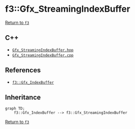 # f3::Gfx_StreamingIndexBuffer

[Return to `f3`](/docs/f3.md)

## C++

- [`Gfx_StreamingIndexBuffer.hpp`](/c++/include/Gfx_StreamingIndexBuffer.hpp)
- [`Gfx_StreamingIndexBuffer.cpp`](/c++/source/Gfx_StreamingIndexBuffer.cpp)

## References

- [`f3::Gfx_IndexBuffer`](/docs/f3/Gfx_IndexBuffer.md)

## Inheritance

```mermaid
graph TD;
    f3::Gfx_IndexBuffer --> f3::Gfx_StreamingIndexBuffer
```

[Return to `f3`](/docs/f3.md)